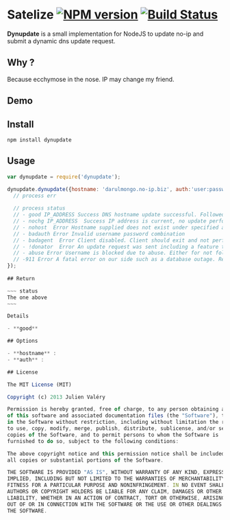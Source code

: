 # Satelize [![NPM version](https://badge.fury.io/js/dynupdate.png)](http://badge.fury.io/js/dynupdate) [![Build Status](https://travis-ci.org/darul75/dynupdate.png?branch=master)](https://travis-ci.org/darul75/dynupdate)

**Dynupdate** is a small implementation for NodeJS to update no-ip and submit a dynamic dns update request.

## Why ?

Because ecchymose in the nose. IP may change my friend.

## Demo


## Install

~~~
npm install dynupdate
~~~

## Usage

```javascript
var dynupdate = require('dynupdate');

dynupdate.dynupdate({hostname: 'darulmongo.no-ip.biz', auth:'user:password', myip: '0.0.0.0'}, function(err, status) {
  // process err
  
  // process status
  // - good IP_ADDRESS Success DNS hostname update successful. Followed by a space and the IP address it was updated to.
  // - nochg IP_ADDRESS  Success IP address is current, no update performed. Followed by a space and the IP address that it is currently set to.
  // - nohost  Error Hostname supplied does not exist under specified account, client exit and require user to enter new login credentials before performing and additional request.
  // - badauth Error Invalid username password combination
  // - badagent  Error Client disabled. Client should exit and not perform any more updates without user intervention.
  // - !donator  Error An update request was sent including a feature that is not available to that particular user such as offline options.
  // - abuse Error Username is blocked due to abuse. Either for not following our update specifications or disabled due to violation of the No-IP terms of service. Our terms of service can be viewed at http://www.noip.com/legal/tos. Client should stop sending updates.
  // -911 Error A fatal error on our side such as a database outage. Retry the update no sooner 30 minutes.
});
        
## Return    

~~~ status
The one above
~~~

Details

- **good** 

## Options

- **hostname** : 
- **auth** : 

## License

The MIT License (MIT)

Copyright (c) 2013 Julien Valéry

Permission is hereby granted, free of charge, to any person obtaining a copy
of this software and associated documentation files (the "Software"), to deal
in the Software without restriction, including without limitation the rights
to use, copy, modify, merge, publish, distribute, sublicense, and/or sell
copies of the Software, and to permit persons to whom the Software is
furnished to do so, subject to the following conditions:

The above copyright notice and this permission notice shall be included in
all copies or substantial portions of the Software.

THE SOFTWARE IS PROVIDED "AS IS", WITHOUT WARRANTY OF ANY KIND, EXPRESS OR
IMPLIED, INCLUDING BUT NOT LIMITED TO THE WARRANTIES OF MERCHANTABILITY,
FITNESS FOR A PARTICULAR PURPOSE AND NONINFRINGEMENT. IN NO EVENT SHALL THE
AUTHORS OR COPYRIGHT HOLDERS BE LIABLE FOR ANY CLAIM, DAMAGES OR OTHER
LIABILITY, WHETHER IN AN ACTION OF CONTRACT, TORT OR OTHERWISE, ARISING FROM,
OUT OF OR IN CONNECTION WITH THE SOFTWARE OR THE USE OR OTHER DEALINGS IN
THE SOFTWARE.
